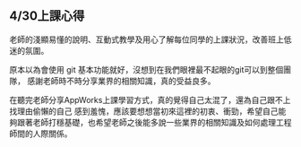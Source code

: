 ## 4/30上課心得
老師的淺顯易懂的說明、互動式教學及用心了解每位同學的上課狀況，改善班上低迷的氛圍。

原本以為會使用 git 基本功能就好，沒想到在我們眼裡最不起眼的git可以到整個團隊，
感謝老師時不時分享業界的相關知識，真的受益良多。

在聽完老師分享AppWorks上課學習方式，真的覺得自己太混了，還為自己跟不上找理由偷懶的自己
感到羞愧，應該要想想當初來這裡的初衷、衝勁，希望自己能夠跟著老師打穩基礎，也希望老師之後能多說一些業界的相關知識及如何處理工程師間的人際關係。

 